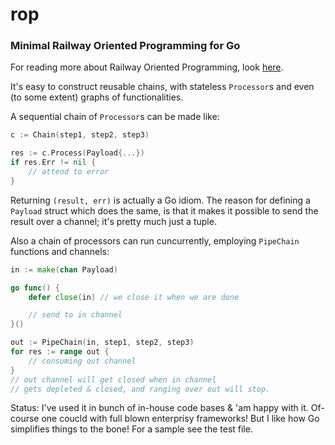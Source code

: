 # rop
### Minimal Railway Oriented Programming for Go

For reading more about Railway Oriented Programming, look  [here](http://fsharpforfunandprofit.com/rop/).

It's easy to construct reusable chains, with stateless `Processor`s and even (to some extent) graphs of functionalities.

A sequential chain of `Processor`s can be made like:

```go
c := Chain(step1, step2, step3)

res := c.Process(Payload{...})
if res.Err != nil {
    // attend to error
}
```

Returning `(result, err)` is actually a Go idiom. The reason for defining a `Payload` struct which does the same, is that it makes it possible to send the result over a channel; it's pretty much just a tuple.

Also a chain of processors can run cuncurrently, employing `PipeChain` functions and channels:

```go
in := make(chan Payload)

go func() {
    defer close(in) // we close it when we are done

    // send to in channel
}()

out := PipeChain(in, step1, step2, step3)
for res := range out {
    // consuming out channel
}
// out channel will get closed when in channel 
// gets depleted & closed, and ranging over out will stop.
```

Status: I've used it in bunch of in-house code bases & 'am happy with it. Of-course one coucld with full blown enterprisy frameworks! But I like how Go simplifies things to the bone! For a sample see the test file.
